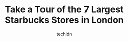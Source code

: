 ---
layout: ampstory
image: https://i0.wp.com/www.auto.or.id/wp-content/uploads/2023/06/starbucks-0-london-1686323811.jpeg?resize=640,853
author: techidn
featured: false
description: London, Ontario, Canada is a haven for Starbucks enthusiasts, boasting an impressive array of 7 top-notch establishments. Whether youre a seasoned connoisseur or simply curious to explore t
title: Take a Tour of the 7 Largest Starbucks Stores in London
cover:
   title: Take a Tour of the 7 Largest Starbucks Stores in London
   subtitle: AUTO.OR.ID
   background: https://www.auto.or.id/wp-content/uploads/2023/06/starbucks-0-london-1686323811.jpeg

pages: 
 - layout: thirds
   top: <h1>#1 Starbucks</h1>
   bottom: "<p>If I could give this Starbucks 0 stars I would.  The worst experience in customer service.  My daughter placed an order on her app using her gift card at or just before 9</p>"
   background: https://www.auto.or.id/wp-content/uploads/2023/06/starbucks-1-london-1686323815.jpeg
   backgroundblur: true
 - layout: thirds
   top: <h1>#2 Starbucks</h1>
   bottom: "<p>580 Wonderland Rd S, London, ON N6K 2Y8, Canada</p>"
   background: https://www.auto.or.id/wp-content/uploads/2023/06/starbucks-2-london-1686323816.jpeg
   cta:
      link: https://www.auto.or.id/take-a-tour-of-the-7-largest-starbucks-stores-in-london/
      text: Take a Tour of the 7 Largest Starbucks Stores in London
 - layout: thirds
   top: <h1>#3 Starbucks</h1>
   bottom: "<p>850 Wellington Rd, London, ON N6E 1L9, Canada</p>"
   background: https://images.unsplash.com/photo-1579124687068-35cd8a9eeba9?ixlib=rb-4.0.3&ixid=MnwxMjA3fDB8MHxwaG90by1wYWdlfHx8fGVufDB8fHx8&auto=format&fit=crop&w=640&h=853&q=80
   cta:
      link: https://www.auto.or.id/take-a-tour-of-the-7-largest-starbucks-stores-in-london/
      text: Take a Tour of the 7 Largest Starbucks Stores in London
 - layout: thirds
   top: <h1>#4 Starbucks</h1>
   bottom: "<p>3059 Wonderland Rd S, London, ON N6L 1R4, Canada</p>"
   background: https://images.unsplash.com/photo-1639928845361-30872daf785b?ixlib=rb-4.0.3&ixid=MnwxMjA3fDB8MHxwaG90by1wYWdlfHx8fGVufDB8fHx8&auto=format&fit=crop&w=640&h=853&q=80
   cta:
      link: https://www.auto.or.id/take-a-tour-of-the-7-largest-starbucks-stores-in-london/
      text: Take a Tour of the 7 Largest Starbucks Stores in London
 - layout: thirds
   top: <h1>#5 Starbucks</h1>
   bottom: "<p>265 Wharncliffe Rd N, London, ON N6H 2C1, Canada</p>"
   background: https://images.unsplash.com/photo-1618156903850-a0277427c567?ixlib=rb-4.0.3&ixid=MnwxMjA3fDB8MHxwaG90by1wYWdlfHx8fGVufDB8fHx8&auto=format&fit=crop&w=640&h=853&q=80
   cta:
      link: https://www.auto.or.id/take-a-tour-of-the-7-largest-starbucks-stores-in-london/
      text: Take a Tour of the 7 Largest Starbucks Stores in London
 - layout: thirds
   top: <h1>#6 Starbucks</h1>
   bottom: "<p>1905 Dundas St E, London, ON N5W 3G3, Canada</p>"
   background: https://images.unsplash.com/photo-1639928192091-52a0f057a03a?ixlib=rb-4.0.3&ixid=MnwxMjA3fDB8MHxwaG90by1wYWdlfHx8fGVufDB8fHx8&auto=format&fit=crop&w=640&h=853&q=80
   cta:
      link: https://www.auto.or.id/take-a-tour-of-the-7-largest-starbucks-stores-in-london/
      text: Take a Tour of the 7 Largest Starbucks Stores in London
 - layout: thirds
   top: <h1>#7 Starbucks</h1>
   bottom: "<p>601 Richmond St, London, ON N6A 3E9, Canada</p>"
   background: https://images.unsplash.com/photo-1639927664632-c080477d9fe5?ixlib=rb-4.0.3&ixid=MnwxMjA3fDB8MHxwaG90by1wYWdlfHx8fGVufDB8fHx8&auto=format&fit=crop&w=640&h=853&q=80
   cta:
      link: https://www.auto.or.id/take-a-tour-of-the-7-largest-starbucks-stores-in-london/
      text: Take a Tour of the 7 Largest Starbucks Stores in London
 - layout: thirds
   middle: Continue reading...
   background: https://images.unsplash.com/photo-1597220669155-4a3e59232dc9?ixlib=rb-4.0.3&ixid=MnwxMjA3fDB8MHxwaG90by1wYWdlfHx8fGVufDB8fHx8&auto=format&fit=crop&w=640&h=853&q=80
   cta:
      link: https://www.auto.or.id/take-a-tour-of-the-7-largest-starbucks-stores-in-london/
      text: Take a Tour of the 7 Largest Starbucks Stores in London

---
